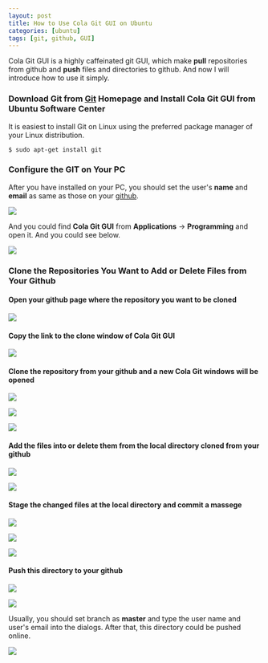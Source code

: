 ```yaml
---
layout: post
title: How to Use Cola Git GUI on Ubuntu
categories: [ubuntu]
tags: [git, github, GUI]
---
```


Cola Git GUI is a highly caffeinated git GUI, which make **pull** repositories from github and **push** files and directories to github. And now I will introduce how to use it simply.

### Download Git from [Git](http://git-scm.com/download) Homepage and Install **Cola Git GUI** from **Ubuntu Software Center**

It is easiest to install Git on Linux using the preferred package manager of your Linux distribution.

```
$ sudo apt-get install git
```
### Configure the GIT on Your PC

After you have installed on your PC, you should set the user's **name** and **email** as same as those on your [github](https://github.com).

![](http://i.imgur.com/YszI0vW.png)

And you could find **Cola Git GUI** from **Applications** -> **Programming** and open it. And you could see below.

![](http://i.imgur.com/XE09q4E.png)

### Clone the Repositories You Want to Add or Delete Files from Your Github

#### Open your github page where the repository you want to be cloned

![](http://i.imgur.com/afnl3XO.png)

#### Copy the link to the clone window of Cola Git GUI

![](http://i.imgur.com/IHkIF5M.png)

#### Clone the repository from your github and a new Cola Git windows will be opened

![](http://i.imgur.com/ltoYvdz.png)

![](http://i.imgur.com/cpma5rC.png)

![](http://i.imgur.com/gppFkjB.png)

#### Add the files into or delete them from the local directory cloned from your github

![](http://i.imgur.com/zmvqgrO.png)

![](http://i.imgur.com/zmvqgrO.png)

#### Stage the changed files at the local directory and commit a massege

![](http://i.imgur.com/iks63Uc.png)

![](http://i.imgur.com/FBxW17V.png)

![](http://i.imgur.com/t0XdUis.png)

#### Push this directory to your github 

![](http://i.imgur.com/Ncaac3I.png)

![](http://i.imgur.com/B6s7VEs.png)

Usually, you should set branch as **master** and type the user name and user's email into the dialogs. After that, this directory could be pushed online.

![](http://i.imgur.com/4mbmW49.png)


